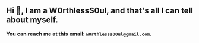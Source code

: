 ## Hi 👋, I am a W0rthlessS0ul, and that's all I can tell about myself.
**You can reach me at this email: `w0rthlesss00ul@gmail.com`.**
